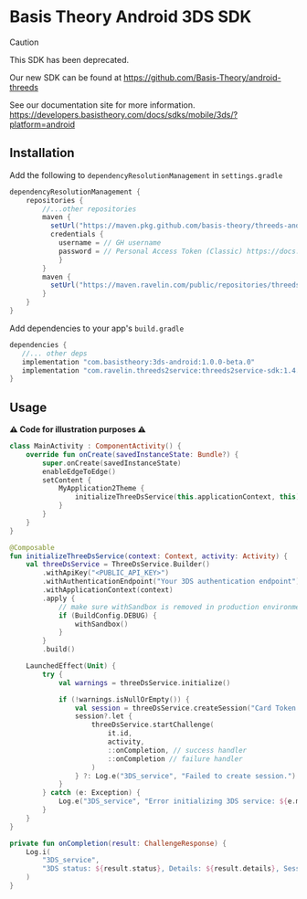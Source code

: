 # Basis Theory Android 3DS SDK

> [!CAUTION]
> This SDK has been deprecated.
>
> Our new SDK can be found at https://github.com/Basis-Theory/android-threeds
>
> See our documentation site for more information. https://developers.basistheory.com/docs/sdks/mobile/3ds/?platform=android


## Installation

Add the following to `dependencyResolutionManagement` in `settings.gradle`
```groovy
dependencyResolutionManagement {
    repositories {
        //...other repositories
        maven {
          setUrl("https://maven.pkg.github.com/basis-theory/threeds-android")
          credentials {
            username = // GH username
            password = // Personal Access Token (Classic) https://docs.github.com/en/packages/learn-github-packages/introduction-to-github-packages#authenticating-to-github-packages
            }
        }
        maven {
          setUrl("https://maven.ravelin.com/public/repositories/threeds2service/")
        }
    }
}
```

Add dependencies to your app's `build.gradle`
```groovy
dependencies {
   //... other deps
   implementation "com.basistheory:3ds-android:1.0.0-beta.0"
   implementation "com.ravelin.threeds2service:threeds2service-sdk:1.4.2"
}
```

## Usage

**⚠️ Code for illustration purposes ⚠️**

```kotlin
class MainActivity : ComponentActivity() {
    override fun onCreate(savedInstanceState: Bundle?) {
        super.onCreate(savedInstanceState)
        enableEdgeToEdge()
        setContent {
            MyApplication2Theme {
                initializeThreeDsService(this.applicationContext, this)
            }
        }
    }
}

@Composable
fun initializeThreeDsService(context: Context, activity: Activity) {
    val threeDsService = ThreeDsService.Builder()
        .withApiKey("<PUBLIC_API_KEY>")
        .withAuthenticationEndpoint("Your 3DS authentication endpoint") // https://developers.basistheory.com/docs/guides/process/authenticate-with-3ds#authenticating-a-session
        .withApplicationContext(context)
        .apply {
            // make sure withSandbox is removed in production environments
            if (BuildConfig.DEBUG) {
                withSandbox()
            }
        }
        .build()

    LaunchedEffect(Unit) {
        try {
            val warnings = threeDsService.initialize()

            if (!warnings.isNullOrEmpty()) {
                val session = threeDsService.createSession("Card Token ID")
                session?.let {
                    threeDsService.startChallenge(
                        it.id,
                        activity,
                        ::onCompletion, // success handler
                        ::onCompletion // failure handler
                    )
                } ?: Log.e("3DS_service", "Failed to create session.")
            }
        } catch (e: Exception) {
            Log.e("3DS_service", "Error initializing 3DS service: ${e.message}")
        }
    }
}

private fun onCompletion(result: ChallengeResponse) {
    Log.i(
        "3DS_service",
        "3DS status: ${result.status}, Details: ${result.details}, Session ID: ${result.id}"
    )
}
```

